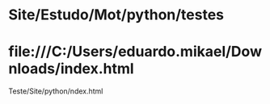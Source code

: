 # Site/Estudo/Mot/python/testes

# file:///C:/Users/eduardo.mikael/Downloads/index.html


Teste/Site/python/ndex.html

